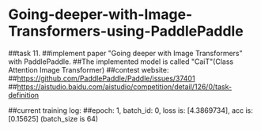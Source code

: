 # Going-deeper-with-Image-Transformers-using-PaddlePaddle
##task 11.
##implement paper "Going deeper with Image Transformers" with PaddlePaddle.
##The implemented model is called "CaiT"(Class Attention Image Transformer)
##contest website:
##https://github.com/PaddlePaddle/Paddle/issues/37401
##https://aistudio.baidu.com/aistudio/competition/detail/126/0/task-definition

##current training log:
##epoch: 1, batch_id: 0, loss is: [4.3869734], acc is: [0.15625]   (batch_size is 64)

